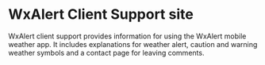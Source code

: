 # WxAlert Client Support site

WxAlert client support provides information for using the WxAlert mobile weather app. It includes explanations for weather alert, caution and warning weather symbols and a contact page for leaving comments.
